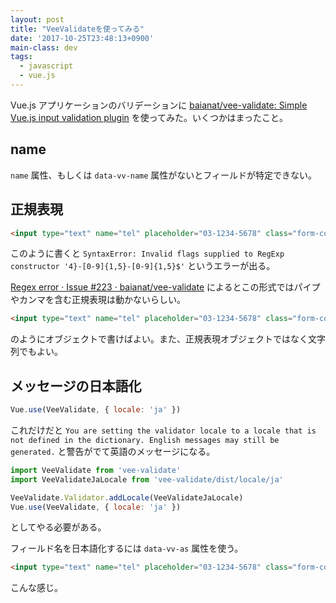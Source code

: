 ```yaml
---
layout: post
title: "VeeValidateを使ってみる"
date: '2017-10-25T23:48:13+0900'
main-class: dev
tags:
  - javascript
  - vue.js
---
```


Vue.js アプリケーションのバリデーションに [baianat/vee\-validate: Simple Vue\.js input validation plugin](https://github.com/baianat/vee-validate) を使ってみた。いくつかはまったこと。

## name

`name` 属性、もしくは `data-vv-name` 属性がないとフィールドが特定できない。

## 正規表現

```html
<input type="text" name="tel" placeholder="03-1234-5678" class="form-control" v-model="tel" v-validate="'regex:^0[1-9][0-9]{0,4}-[0-9]{1,5}-[0-9]{1,5}$'">
```

このように書くと `SyntaxError: Invalid flags supplied to RegExp constructor '4}-[0-9]{1,5}-[0-9]{1,5}$'` というエラーが出る。

[Regex error · Issue \#223 · baianat/vee\-validate](https://github.com/baianat/vee-validate/issues/223)
によるとこの形式ではパイプやカンマを含む正規表現は動かないらしい。

```html
<input type="text" name="tel" placeholder="03-1234-5678" class="form-control" v-model="tel" v-validate="{ regex: /^0[1-9][0-9]{0,4}-[0-9]{1,5}-[0-9]{1,5}$/ }">
```

のようにオブジェクトで書けばよい。また、正規表現オブジェクトではなく文字列でもよい。

## メッセージの日本語化

```js
Vue.use(VeeValidate, { locale: 'ja' })
```

これだけだと `You are setting the validator locale to a locale that is not defined in the dictionary. English messages may still be generated.` と警告がでて英語のメッセージになる。

```js
import VeeValidate from 'vee-validate'
import VeeValidateJaLocale from 'vee-validate/dist/locale/ja'

VeeValidate.Validator.addLocale(VeeValidateJaLocale)
Vue.use(VeeValidate, { locale: 'ja' })
```

としてやる必要がある。

フィールド名を日本語化するには `data-vv-as` 属性を使う。

```html
<input type="text" name="tel" placeholder="03-1234-5678" class="form-control" v-model="tel" data-vv-as="電話番号" v-validate="{ regex: /^0[1-9][0-9]{0,4}-[0-9]{1,5}-[0-9]{1,5}$/ }">
```

こんな感じ。
